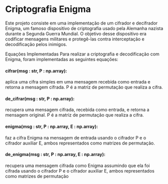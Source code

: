 # Criptografia Enigma
Este projeto consiste em uma implementação de um cifrador e decifrador Enigma, um famoso dispositivo de criptografia usado pela Alemanha nazista durante a Segunda Guerra Mundial. O objetivo desse dispositivo era codificar mensagens militares e protegê-las contra interceptação e decodificação pelos inimigos.

Equações Implementadas
Para realizar a criptografia e decodificação com Enigma, foram implementadas as seguintes equações:

<h4> cifrar(msg : str, P : np.array): </h4>aplica uma cifra simples em uma mensagem recebida como entrada e retorna a mensagem cifrada. P é a matriz de permutação que realiza a cifra.
<h4>de_cifrar(msg : str, P : np.array):</h4> recupera uma mensagem cifrada, recebida como entrada, e retorna a mensagem original. P é a matriz de permutação que realiza a cifra.
<h4>enigma(msg : str, P : np.array, E : np.array):</h4> faz a cifra Enigma na mensagem de entrada usando o cifrador P e o cifrador auxiliar E, ambos representados como matrizes de permutação.
<h4>de_enigma(msg : str, P : np.array, E : np.array):</h4> recupera uma mensagem cifrada como Enigma assumindo que ela foi cifrada usando o cifrador P e o cifrador auxiliar E, ambos representados como matrizes de permutação
